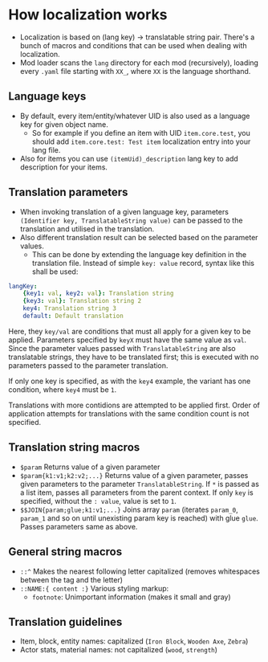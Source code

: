 # How localization works
* Localization is based on (lang key) -> translatable string pair. There's a bunch of macros and conditions that can be used when dealing with localization.
* Mod loader scans the `lang` directory for each mod (recursively), loading every `.yaml` file starting with `XX_`, where `XX` is the language shorthand.

## Language keys
* By default, every item/entity/whatever UID is also used as a language key for given object name.
  * So for example if you define an item with UID `item.core.test`, you should add `item.core.test: Test item` localization entry into your lang file.
* Also for items you can use `(itemUid)_description` lang key to add description for your items.

## Translation parameters
* When invoking translation of a given language key, parameters `(Identifier key, TranslatableString value)` can be passed to the translation and utilised in the translation.
* Also different translation result can be selected based on the parameter values.
  * This can be done by extending the language key definition in the translation file. Instead of simple `key: value` record, syntax like this shall be used:

```yaml
langKey:
	{key1: val, key2: val}: Translation string
	{key3: val}: Translation string 2
	key4: Translation string 3
	default: Default translation
```

Here, they `key/val` are conditions that must all apply for a given key to be applied. Parameters specified by `keyX` must have the same value as `val`. Since the parameter values passed with `TranslatableString` are also translatable strings, they have to be translated first; this is executed with no parameters passed to the parameter translation.

If only one key is specified, as with the `key4` example, the variant has one condition, where `key4` must be `1`.

Translations with more contidions are attempted to be applied first. Order of application attempts for translations with the same condition count is not specified.

## Translation string macros
* `$param` Returns value of a given parameter
* `$param{k1:v1;k2:v2;...}` Returns value of a given parameter, passes given parameters to the parameter `TranslatableString`. If `*` is passed as a list item, passes all parameters from the parent context. If only `key` is specified, without the `: value`, value is set to `1`.
* `$$JOIN{param;glue;k1:v1;...}` Joins array `param` (iterates `param_0`, `param_1` and so on until unexisting param key is reached) with glue `glue`. Passes parameters same as above.

## General string macros
* `::^` Makes the nearest following letter capitalized (removes whitespaces between the tag and the letter)
* `::NAME:{ content :}` Various styling markup:
  * `footnote`: Unimportant information (makes it small and gray)

## Translation guidelines
* Item, block, entity names: capitalized (`Iron Block`, `Wooden Axe`, `Zebra`)
* Actor stats, material names: not capitalized (`wood`, `strength`)